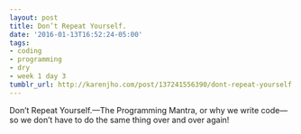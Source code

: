 ```yaml
---
layout: post
title: Don’t Repeat Yourself.
date: '2016-01-13T16:52:24-05:00'
tags:
- coding
- programming
- dry
- week 1 day 3
tumblr_url: http://karenjho.com/post/137241556390/dont-repeat-yourself
---
```

Don’t Repeat Yourself.—The Programming Mantra, or why we write code—so we don’t have to do the same thing over and over again!

